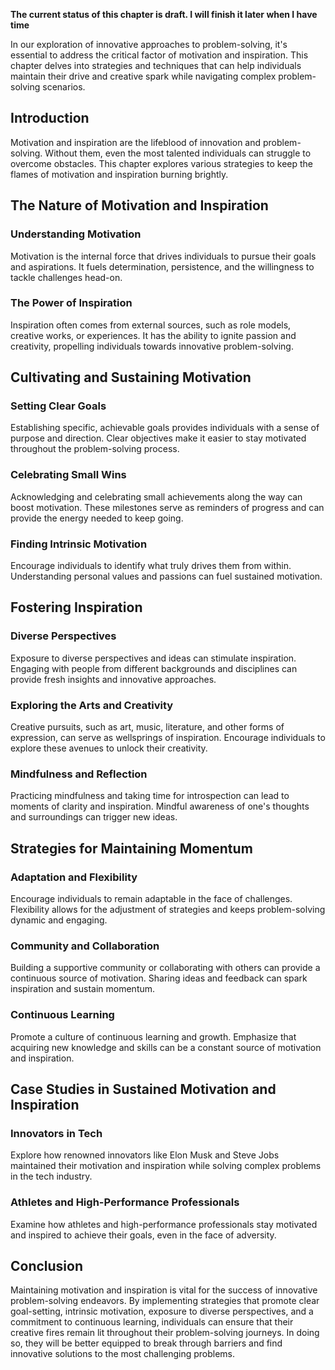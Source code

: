 **The current status of this chapter is draft. I will finish it later when I have time**

In our exploration of innovative approaches to problem-solving, it's essential to address the critical factor of motivation and inspiration. This chapter delves into strategies and techniques that can help individuals maintain their drive and creative spark while navigating complex problem-solving scenarios.

Introduction
------------

Motivation and inspiration are the lifeblood of innovation and problem-solving. Without them, even the most talented individuals can struggle to overcome obstacles. This chapter explores various strategies to keep the flames of motivation and inspiration burning brightly.

The Nature of Motivation and Inspiration
----------------------------------------

### **Understanding Motivation**

Motivation is the internal force that drives individuals to pursue their goals and aspirations. It fuels determination, persistence, and the willingness to tackle challenges head-on.

### **The Power of Inspiration**

Inspiration often comes from external sources, such as role models, creative works, or experiences. It has the ability to ignite passion and creativity, propelling individuals towards innovative problem-solving.

Cultivating and Sustaining Motivation
-------------------------------------

### **Setting Clear Goals**

Establishing specific, achievable goals provides individuals with a sense of purpose and direction. Clear objectives make it easier to stay motivated throughout the problem-solving process.

### **Celebrating Small Wins**

Acknowledging and celebrating small achievements along the way can boost motivation. These milestones serve as reminders of progress and can provide the energy needed to keep going.

### **Finding Intrinsic Motivation**

Encourage individuals to identify what truly drives them from within. Understanding personal values and passions can fuel sustained motivation.

Fostering Inspiration
---------------------

### **Diverse Perspectives**

Exposure to diverse perspectives and ideas can stimulate inspiration. Engaging with people from different backgrounds and disciplines can provide fresh insights and innovative approaches.

### **Exploring the Arts and Creativity**

Creative pursuits, such as art, music, literature, and other forms of expression, can serve as wellsprings of inspiration. Encourage individuals to explore these avenues to unlock their creativity.

### **Mindfulness and Reflection**

Practicing mindfulness and taking time for introspection can lead to moments of clarity and inspiration. Mindful awareness of one's thoughts and surroundings can trigger new ideas.

Strategies for Maintaining Momentum
-----------------------------------

### **Adaptation and Flexibility**

Encourage individuals to remain adaptable in the face of challenges. Flexibility allows for the adjustment of strategies and keeps problem-solving dynamic and engaging.

### **Community and Collaboration**

Building a supportive community or collaborating with others can provide a continuous source of motivation. Sharing ideas and feedback can spark inspiration and sustain momentum.

### **Continuous Learning**

Promote a culture of continuous learning and growth. Emphasize that acquiring new knowledge and skills can be a constant source of motivation and inspiration.

Case Studies in Sustained Motivation and Inspiration
----------------------------------------------------

### **Innovators in Tech**

Explore how renowned innovators like Elon Musk and Steve Jobs maintained their motivation and inspiration while solving complex problems in the tech industry.

### **Athletes and High-Performance Professionals**

Examine how athletes and high-performance professionals stay motivated and inspired to achieve their goals, even in the face of adversity.

Conclusion
----------

Maintaining motivation and inspiration is vital for the success of innovative problem-solving endeavors. By implementing strategies that promote clear goal-setting, intrinsic motivation, exposure to diverse perspectives, and a commitment to continuous learning, individuals can ensure that their creative fires remain lit throughout their problem-solving journeys. In doing so, they will be better equipped to break through barriers and find innovative solutions to the most challenging problems.
